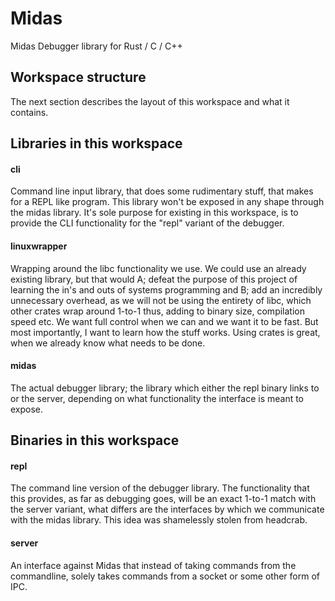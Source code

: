 # Midas

Midas Debugger library for Rust / C / C++

## Workspace structure

The next section describes the layout of this workspace and what it contains.

## Libraries in this workspace

#### cli

Command line input library, that does some rudimentary stuff, that makes for a REPL like program. This library won't be exposed in any shape through the midas library. It's sole purpose for existing in this workspace, is to provide the CLI functionality for the "repl" variant of the debugger.

#### linuxwrapper

Wrapping around the libc functionality we use. We could use an already existing library, but that would A; defeat the purpose of this project of learning the in's and outs of systems programming and B; add an incredibly unnecessary overhead, as we will not be using the entirety of libc, which other crates wrap around 1-to-1 thus, adding to binary size, compilation speed etc. We want full control when we can and we want it to be fast. But most importantly, I want to learn how the stuff works. Using crates is great, when we already know what needs to be done.

#### midas

The actual debugger library; the library which either the repl binary links to or the server, depending on what functionality the interface is meant to expose.

## Binaries in this workspace

#### repl

The command line version of the debugger library. The functionality that this provides, as far as debugging goes, will be an exact 1-to-1 match with the server variant, what differs are the interfaces by which we communicate with the midas library. This idea was shamelessly stolen from headcrab.

#### server

An interface against Midas that instead of taking commands from the commandline, solely takes commands from a socket or some other form of IPC.
